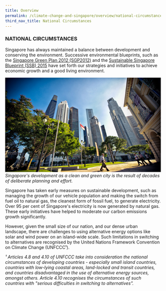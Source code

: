 ```yaml
---
title: Overview
permalink: /climate-change-and-singapore/overview/national-circumstances
third_nav_title: National Circumstances
---
```


### NATIONAL CIRCUMSTANCES  
Singapore has always maintained a balance between development and conserving the environment. Successive environmental blueprints, such as the [<a href="https://www.mewr.gov.sg/grab-our-research/singapore-green-plan-2012" target="_blank">Singapore Green Plan 2012 (SGP2012)</a>](https://www.mewr.gov.sg/grab-our-research/singapore-green-plan-2012) and the [<a href="http://www.sustainablesingapore.gov.sg/" target="_blank">Sustainable Singapore Blueprint (SSB) 2015</a>](http://www.sustainablesingapore.gov.sg/) have set forth our strategies and initiatives to achieve economic growth and a good living environment.

![National Circumstances](/images/national-circumstances.jpg "National Circumstances")
*Singapore's development as a clean and green city is the result of decades of deliberate planning and effort.*

Singapore has taken early measures on sustainable development, such as managing the growth of our vehicle population and making the switch from fuel oil to natural gas, the cleanest form of fossil fuel, to generate electricity. Over 95 per cent of Singapore's electricity is now generated by natural gas. These early initiatives have helped to moderate our carbon emissions growth significantly.

However, given the small size of our nation, and our dense urban landscape, there are challenges to using alternative energy options like solar and wind power on an island-wide scale. Such limitations in switching to alternatives are recognised by the United Nations Framework Convention on Climate Change (UNFCCC¹).  


*¹ Articles 4.8 and 4.10 of UNFCCC take into consideration the national circumstances of developing countries - especially small island countries, countries with low-lying coastal areas, land-locked and transit countries, and countries disadvantaged in the use of alternative energy sources, amongst others. Article 4.10 recognises the circumstances of such countries with "serious difficulties in switching to alternatives".*
